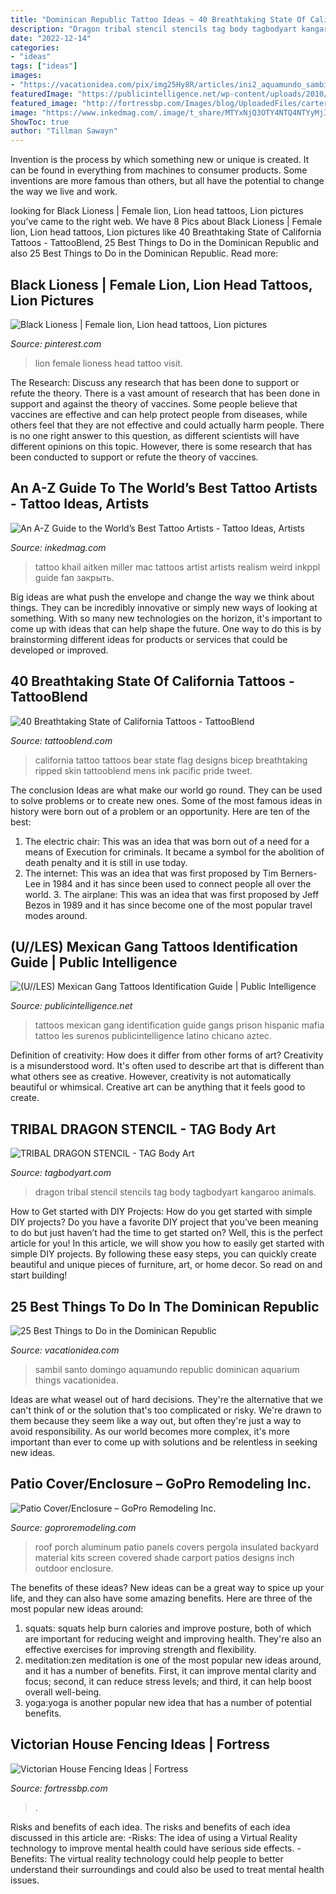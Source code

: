 ```yaml
---
title: "Dominican Republic Tattoo Ideas ~ 40 Breathtaking State Of California Tattoos"
description: "Dragon tribal stencil stencils tag body tagbodyart kangaroo animals"
date: "2022-12-14"
categories:
- "ideas"
tags: ["ideas"]
images:
- "https://vacationidea.com/pix/img25Hy8R/articles/ini2_aquamundo_sambil_santo_domingo_38279_mobi.jpg"
featuredImage: "https://publicintelligence.net/wp-content/uploads/2010/02/texasmexicanmafia.png"
featured_image: "http://fortressbp.com/Images/blog/UploadedFiles/carter-brad-slc-trex-grey-fence-fortress-spear-top-4-tall-trex-posts-lar.jpg"
image: "https://www.inkedmag.com/.image/t_share/MTYxNjQ3OTY4NTQ4NTYyMjIy/k.png"
ShowToc: true
author: "Tillman Sawayn"
---
```



Invention is the process by which something new or unique is created. It can be found in everything from machines to consumer products. Some inventions are more famous than others, but all have the potential to change the way we live and work.

	

		
looking for Black Lioness | Female lion, Lion head tattoos, Lion pictures you've came to the right web. We have 8 Pics about Black Lioness | Female lion, Lion head tattoos, Lion pictures like 40 Breathtaking State of California Tattoos - TattooBlend, 25 Best Things to Do in the Dominican Republic and also 25 Best Things to Do in the Dominican Republic. Read more:
		
    
## Black Lioness | Female Lion, Lion Head Tattoos, Lion Pictures

<img loading=lazy src="https://i.pinimg.com/736x/cb/fa/08/cbfa08b6d52123de9ad6edf6734bb09b.jpg" onerror="this.onerror=null;this.src='https://tse1.mm.bing.net/th?id=OIP.W_v3NcVIQn7aVS9LY9ZRtwAAAA&amp;pid=15.1';" alt="Black Lioness | Female lion, Lion head tattoos, Lion pictures">

_Source: pinterest.com_

>lion female lioness head tattoo visit. 

	

The Research: Discuss any research that has been done to support or refute the theory.
There is a vast amount of research that has been done in support and against the theory of vaccines. Some people believe that vaccines are effective and can help protect people from diseases, while others feel that they are not effective and could actually harm people. There is no one right answer to this question, as different scientists will have different opinions on this topic. However, there is some research that has been conducted to support or refute the theory of vaccines.

    
## An A-Z Guide To The World’s Best Tattoo Artists - Tattoo Ideas, Artists

<img loading=lazy src="https://www.inkedmag.com/.image/t_share/MTYxNjQ3OTY4NTQ4NTYyMjIy/k.png" onerror="this.onerror=null;this.src='https://tse4.mm.bing.net/th?id=OIP.M7hE07Gytyw4zGljhBCk6QHaIj&amp;pid=15.1';" alt="An A-Z Guide to the World’s Best Tattoo Artists - Tattoo Ideas, Artists">

_Source: inkedmag.com_

>tattoo khail aitken miller mac tattoos artist artists realism weird inkppl guide fan закрыть. 

	

Big ideas are what push the envelope and change the way we think about things. They can be incredibly innovative or simply new ways of looking at something. With so many new technologies on the horizon, it's important to come up with ideas that can help shape the future. One way to do this is by brainstorming different ideas for products or services that could be developed or improved.

    
## 40 Breathtaking State Of California Tattoos - TattooBlend

<img loading=lazy src="https://tattooblend.com/wp-content/uploads/2015/11/flag-of-california-state-tattoo.jpg" onerror="this.onerror=null;this.src='https://tse3.mm.bing.net/th?id=OIP.unlGlgv2q0jtedaLMLpB2wHaE7&amp;pid=15.1';" alt="40 Breathtaking State of California Tattoos - TattooBlend">

_Source: tattooblend.com_

>california tattoo tattoos bear state flag designs bicep breathtaking ripped skin tattooblend mens ink pacific pride tweet. 

	

The conclusion
Ideas are what make our world go round. They can be used to solve problems or to create new ones. Some of the most famous ideas in history were born out of a problem or an opportunity. Here are ten of the best:
1. The electric chair: This was an idea that was born out of a need for a means of Execution for criminals. It became a symbol for the abolition of death penalty and it is still in use today.
2. The internet: This was an idea that was first proposed by Tim Berners-Lee in 1984 and it has since been used to connect people all over the world. 3. The airplane: This was an idea that was first proposed by Jeff Bezos in 1989 and it has since become one of the most popular travel modes around. 
    
## (U//LES) Mexican Gang Tattoos Identification Guide | Public Intelligence

<img loading=lazy src="https://publicintelligence.net/wp-content/uploads/2010/02/texasmexicanmafia.png" onerror="this.onerror=null;this.src='https://tse2.mm.bing.net/th?id=OIP.wZe9CFlOgw2vcqy64X6kEwHaIp&amp;pid=15.1';" alt="(U//LES) Mexican Gang Tattoos Identification Guide | Public Intelligence">

_Source: publicintelligence.net_

>tattoos mexican gang identification guide gangs prison hispanic mafia tattoo les surenos publicintelligence latino chicano aztec. 

	

Definition of creativity: How does it differ from other forms of art?
Creativity is a misunderstood word. It's often used to describe art that is different than what others see as creative. However, creativity is not automatically beautiful or whimsical. Creative art can be anything that it feels good to create.

    
## TRIBAL DRAGON STENCIL - TAG Body Art

<img loading=lazy src="https://www.tagbodyart.com/assets/full/A2D58.jpg?1498151619" onerror="this.onerror=null;this.src='https://tse4.mm.bing.net/th?id=OIP.lEIRSO2BqOeaaks-1DUHuwHaNT&amp;pid=15.1';" alt="TRIBAL DRAGON STENCIL - TAG Body Art">

_Source: tagbodyart.com_

>dragon tribal stencil stencils tag body tagbodyart kangaroo animals. 

	

How to Get started with DIY Projects: How do you get started with simple DIY projects?
Do you have a favorite DIY project that you’ve been meaning to do but just haven’t had the time to get started on? Well, this is the perfect article for you! In this article, we will show you how to easily get started with simple DIY projects. By following these easy steps, you can quickly create beautiful and unique pieces of furniture, art, or home decor. So read on and start building!

    
## 25 Best Things To Do In The Dominican Republic

<img loading=lazy src="https://vacationidea.com/pix/img25Hy8R/articles/ini2_aquamundo_sambil_santo_domingo_38279_mobi.jpg" onerror="this.onerror=null;this.src='https://tse1.mm.bing.net/th?id=OIP.RFCDSoh48auUJkkYK1EPZQHaE7&amp;pid=15.1';" alt="25 Best Things to Do in the Dominican Republic">

_Source: vacationidea.com_

>sambil santo domingo aquamundo republic dominican aquarium things vacationidea. 

	

Ideas are what weasel out of hard decisions. They're the alternative that we can't think of or the solution that's too complicated or risky. We're drawn to them because they seem like a way out, but often they're just a way to avoid responsibility. As our world becomes more complex, it's more important than ever to come up with solutions and be relentless in seeking new ideas.

    
## Patio Cover/Enclosure – GoPro Remodeling Inc.

<img loading=lazy src="http://www.goproremodeling.com/wp-content/uploads/2018/01/3inchcover.259202122_large.jpg" onerror="this.onerror=null;this.src='https://tse2.mm.bing.net/th?id=OIP.GBmIXWSdn7_vbJ4-kqVqfQHaFj&amp;pid=15.1';" alt="Patio Cover/Enclosure – GoPro Remodeling Inc.">

_Source: goproremodeling.com_

>roof porch aluminum patio panels covers pergola insulated backyard material kits screen covered shade carport patios designs inch outdoor enclosure. 

	

The benefits of these ideas?
New ideas can be a great way to spice up your life, and they can also have some amazing benefits. Here are three of the most popular new ideas around: 
1. squats: squats help burn calories and improve posture, both of which are important for reducing weight and improving health. They're also an effective exercises for improving strength and flexibility. 
2. meditation:zen meditation is one of the most popular new ideas around, and it has a number of benefits. First, it can improve mental clarity and focus; second, it can reduce stress levels; and third, it can help boost overall well-being. 
3. yoga:yoga is another popular new idea that has a number of potential benefits.

    
## Victorian House Fencing Ideas | Fortress

<img loading=lazy src="http://fortressbp.com/Images/blog/UploadedFiles/carter-brad-slc-trex-grey-fence-fortress-spear-top-4-tall-trex-posts-lar.jpg" onerror="this.onerror=null;this.src='https://tse2.mm.bing.net/th?id=OIP.ftNfGGUKRUcmqeOrLK_PqgHaFj&amp;pid=15.1';" alt="Victorian House Fencing Ideas | Fortress">

_Source: fortressbp.com_

>. 

	

Risks and benefits of each idea.
The risks and benefits of each idea discussed in this article are: 
-Risks: The idea of using a Virtual Reality technology to improve mental health could have serious side effects.
-Benefits: The virtual reality technology could help people to better understand their surroundings and could also be used to treat mental health issues.

